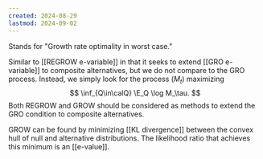```yaml
---
created: 2024-08-29
lastmod: 2024-09-02
---
```

Stands for "Growth rate optimality in worst case."

Similar to [[REGROW e-variable]] in that it seeks to extend [[GRO e-variable]] to composite alternatives, but we do not compare to the GRO process. Instead, we simply look for the process $(M_t)$ maximizing
$$
\inf_{Q\in\calQ} \E_Q \log M_\tau.
$$
Both REGROW and GROW should be considered as methods to extend the GRO condition to composite alternatives.

GROW can be found by minimizing [[KL divergence]] between the convex hull of null and alternative distributions. The likelihood ratio that achieves this minimum is an [[e-value]]. 

